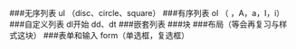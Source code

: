 ###无序列表   ul （disc、circle、square）
###有序列表   ol （    ，A，a，I，i）
###自定义列表 dl开始   dd、dt
###嵌套列表
###块
###布局（等会再复习与样式这块）
###表单和输入 form（单选框，复选框）